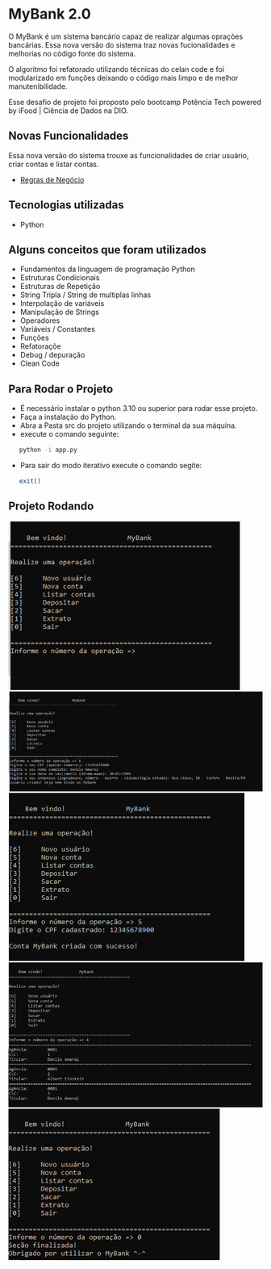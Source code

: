 # MyBank 2.0 
O MyBank é um sistema bancário capaz de realizar algumas oprações bancárias.
Essa nova versão do sistema traz novas fucionalidades e melhorias no código 
fonte do sistema.

O algoritmo foi refatorado utilizando técnicas do celan code e foi modularizado em funções 
deixando o código mais limpo e de melhor manutenibilidade.

Esse desafio de projeto foi proposto pelo bootcamp Potência Tech powered by iFood | Ciência de Dados na DIO.

## Novas Funcionalidades
Essa nova versão do sistema trouxe as funcionalidades de criar usuário, criar 
contas e listar contas. 

- [Regras de Negócio](https://github.com/Gabrieladevti/Desafio-Otimizando-Sistema-Bancario-Python/blob/main/regras-de-negocio.md)

## Tecnologias utilizadas
- Python

## Alguns conceitos que foram utilizados

- Fundamentos da linguagem de programação Python
- Estruturas Condicionais 
- Estruturas de Repetição 
- String Tripla / String de multiplas linhas 
- Interpolação de variáveis 
- Manipulação de Strings 
- Operadores 
- Variáveis / Constantes
- Funções 
- Refatoraçõe 
- Debug / depuração 
- Clean Code

## Para Rodar o Projeto
- É necessário instalar o python 3.10 ou superior para rodar esse projeto.
- Faça a instalação do Python.
- Abra a Pasta src do projeto utilizando o terminal da sua máquina.
- execute o comando seguinte: 
 ```bash
    python -i app.py
```
- Para sair do modo iterativo execute o comando segite: 
 ```bash
    exit()
```
## Projeto Rodando 

![mybank01.PNG](https://github.com/Danilo55Amaral/Desafio-Otimizando-Sistema-Bancario-Python/blob/main/mybank01.PNG)
![mybank02.PNG](https://github.com/Danilo55Amaral/Desafio-Otimizando-Sistema-Bancario-Python/blob/main/mybank02.PNG)
![mybank03.PNG](https://github.com/Danilo55Amaral/Desafio-Otimizando-Sistema-Bancario-Python/blob/main/mybank03.PNG)
![mybank04.PNG](https://github.com/Danilo55Amaral/Desafio-Otimizando-Sistema-Bancario-Python/blob/main/mybank04.PNG)
![mybank05.PNG](https://github.com/Danilo55Amaral/Desafio-Otimizando-Sistema-Bancario-Python/blob/main/mybank05.PNG)
